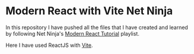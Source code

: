 # Modern React with Vite Net Ninja

In this repository I have pushed all the files that I have created and learned by following Net Ninja's [Modern React Tutorial](https://youtube.com/playlist?list=PL4cUxeGkcC9gZD-Tvwfod2gaISzfRiP9d&si=IRwx8QeFk7R-lvc-) playlist.

Here I have used ReactJS with [Vite](https://vitejs.dev/).

